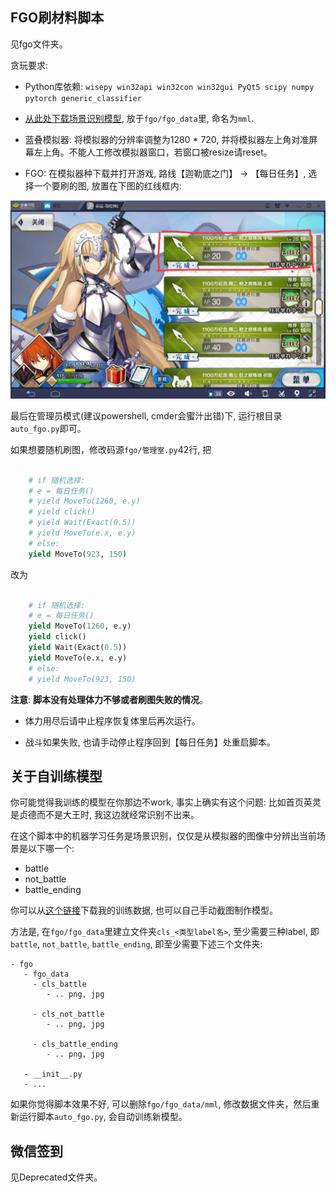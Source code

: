 ## FGO刷材料脚本

见fgo文件夹。

贪玩要求:

- Python库依赖: `wisepy win32api win32con win32gui PyQt5 scipy numpy pytorch generic_classifier`

- [从此处下载场景识别模型](https://pan.baidu.com/s/1il853dDb0_aU__5F_VfpFQ), 放于`fgo/fgo_data`里, 命名为`mml`.


- 蓝叠模拟器: 将模拟器的分辨率调整为1280 * 720, 并将模拟器左上角对准屏幕左上角。不能人工修改模拟器窗口，若窗口被resize请reset。

- FGO: 在模拟器种下载并打开游戏, 路线【迦勒底之门】 -> 【每日任务】, 选择一个要刷的图, 放置在下图的红线框内:

![选择任务](./select_task.png)

最后在管理员模式(建议powershell, cmder会蜜汁出错)下, 运行根目录`auto_fgo.py`即可。

如果想要随机刷图，修改码源`fgo/管理室.py`42行, 把

```python

    # if 随机选择:
    # e = 每日任务()
    # yield MoveTo(1260, e.y)
    # yield click()
    # yield Wait(Exact(0.5))
    # yield MoveTo(e.x, e.y)
    # else:
    yield MoveTo(923, 150)

```
改为

```python

    # if 随机选择:
    # e = 每日任务()
    yield MoveTo(1260, e.y)
    yield click()
    yield Wait(Exact(0.5))
    yield MoveTo(e.x, e.y)
    # else:
    # yield MoveTo(923, 150)

```

**注意**: **脚本没有处理体力不够或者刷图失败的情况**。

- 体力用尽后请中止程序恢复体里后再次运行。

- 战斗如果失败, 也请手动停止程序回到【每日任务】处重启脚本。


关于自训练模型
--------------------


你可能觉得我训练的模型在你那边不work, 事实上确实有这个问题: 比如首页英灵是贞德而不是大王时, 我这边就经常识别不出来。

在这个脚本中的机器学习任务是场景识别，仅仅是从模拟器的图像中分辨出当前场景是以下哪一个:

- battle
- not_battle
- battle_ending

你可以从[这个链接](https://pan.baidu.com/s/1xt0HfCAGQ0i4015ETCvwbA)下载我的训练数据, 也可以自己手动截图制作模型。

方法是, 在`fgo/fgo_data`里建立文件夹`cls_<类型label名>`, 至少需要三种label, 即`battle`, `not_battle`, `battle_ending`, 即至少需要下述三个文件夹:

```
- fgo
   - fgo_data
     - cls_battle
        - .. png, jpg

     - cls_not_battle
        - .. png, jpg

     - cls_battle_ending
        - .. png, jpg

   - __init__.py
   - ...
```

如果你觉得脚本效果不好, 可以删除`fgo/fgo_data/mml`, 修改数据文件夹，然后重新运行脚本`auto_fgo.py`, 会自动训练新模型。


## 微信签到

见Deprecated文件夹。




